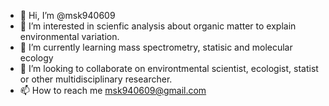 - 👋 Hi, I’m @msk940609
- 👀 I’m interested in scienfic analysis about organic matter to explain environmental variation.
- 🌱 I’m currently learning mass spectrometry, statisic and molecular ecology 
- 💞️ I’m looking to collaborate on environtmental scientist, ecologist, statist or other multidisciplinary researcher.  
- 📫 How to reach me msk940609@gmail.com

<!---
msk940609/msk940609 is a ✨ special ✨ repository because its `README.md` (this file) appears on your GitHub profile.
You can click the Preview link to take a look at your changes.
--->
